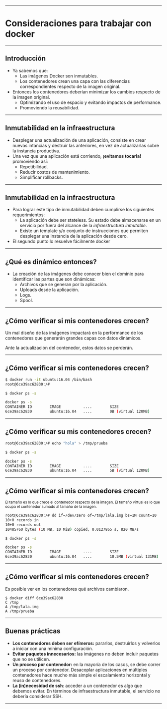 ***
# Consideraciones para trabajar con docker
---
## Introducción

* Ya sabemos que:
  * Las imágenes Docker son inmutables.
  * Los contenedores crean una capa con las diferencias correspondientes
    respecto de la imagen original.
* Entonces los contenedores deberían minimizar los cambios respecto de la imagen
  original.
  * Optimizando el uso de espacio y evitando impactos de performance.
  * Promoviendo la reusabilidad.

---
## Inmutabilidad en la infraestructura

* Desplegar una actualización de una aplicación, consiste en crear nuevas
  intancias y destruir las anteriores, en vez de actualizarlas sobre la
  instancia productiva.
* Una vez que una aplicación está corriendo, **¡evitamos tocarla!** promoviendo
  así:
  * Repetibilidad.
  * Reducir costos de mantenimiento.
  * Simplificar rollbacks.

---
## Inmutabilidad en la infraestructura

* Para lograr este tipo de inmutabilidad deben cumplirse los siguientes
  requerimientos:
  * La aplicación debe ser stateless. Su estado debe almacenarse en un servicio
    por fuera del alcance de la *infraestructura inmutable*.
  * Existe un template y/o conjunto de instrucciones que permiten desplegar una
    instancia de la aplicación desde cero.
* El segundo punto lo resuelve fácilmente docker

---
## ¿Qué es dinámico entonces?

* La creación de las imágenes debe conocer bien el dominio para identificar las
  partes que son dinámicas:
  * Archivos que se generan por la aplicación.
  * Uploads desde la aplicación.
  * Logs.
  * Spool.

---
## ¿Cómo verificar si mis contenedores crecen?

Un mal diseño de las imágenes impactará en la performance de los contenedores
que generarán grandes capas con datos dinámicos.

Ante la actualización del contenedor, estos datos se perderán.

---
## ¿Cómo verificar si mis contenedores crecen?

```bash
$ docker run -it ubuntu:16.04 /bin/bash
root@6ce39ac62830:/#
```

```bash
$ docker ps -s

docker ps -s
CONTAINER ID        IMAGE          ....        SIZE
6ce39ac62830        ubuntu:16.04   ....        0B (virtual 120MB)
```

---
## ¿Cómo verificar su mis contenedores crecen?

```bash
root@6ce39ac62830:/# echo "hola" > /tmp/prueba
```

```bash
$ docker ps -s

docker ps -s
CONTAINER ID        IMAGE          ....        SIZE
6ce39ac62830        ubuntu:16.04   ....        5B (virtual 120MB)
```

---
## ¿Cómo verificar si mis contenedores crecen?

<small>
El tamaño es lo que crece el contenedor respecto de la imagen. El tamaño virtual
es lo que ocupa el contenedor sumado al tamaño de la imagen.
</small>

```bash
root@6ce39ac62830:/# dd if=/dev/zero of=/tmp/lala.img bs=1M count=10
10+0 records in
10+0 records out
10485760 bytes (10 MB, 10 MiB) copied, 0.0127865 s, 820 MB/s
```

```bash
$ docker ps -s

docker ps -s
CONTAINER ID        IMAGE          ....        SIZE
6ce39ac62830        ubuntu:16.04   ....        10.5MB (virtual 131MB)
```

---
## ¿Cómo verificar si mis contenedores crecen?

Es posible ver en los contenedores qué archivos cambiaron.

```
$ docker diff 6ce39ac62830
C /tmp
A /tmp/lala.img
A /tmp/prueba
```

---
## Buenas prácticas

* **Los contenedores deben ser efímeros:** pararlos, destruirlos y volverlos 
  a iniciar con una mínima configuración.
* **Evitar paquetes innecesarios:** las imágenes no deben incluir paquetes que
  no se utilicen.
* **Un proceso por contenedor:** en la mayoría de los casos, se debe correr un
  proceso por contenedor. Desacoplar aplicaciones en múltiples contenedores
  hace mucho más simple el escalamiento horizontal y reuso de contenedores.
* **La (in)necesidad de ssh**: acceder a un contenedor es algo que debemos
  evitar. En términos de infraestructura inmutable, el servicio no debería
  considerar SSH.
***

